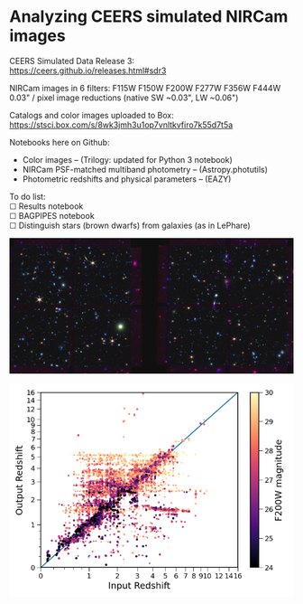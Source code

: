 # Analyzing CEERS simulated NIRCam images

CEERS Simulated Data Release 3:  
https://ceers.github.io/releases.html#sdr3

NIRCam images in 6 filters: F115W F150W F200W F277W F356W F444W  
0.03" / pixel image reductions (native SW ~0.03", LW ~0.06")  

Catalogs and color images uploaded to Box:  
https://stsci.box.com/s/8wk3jmh3u1op7vnltkvfiro7k55d7t5a  

Notebooks here on Github:  
* Color images – (Trilogy: updated for Python 3 notebook)  
* NIRCam PSF-matched multiband photometry – (Astropy.photutils)  
* Photometric redshifts and physical parameters – (EAZY)

To do list:  
☐ Results notebook  
☐ BAGPIPES notebook  
☐ Distinguish stars (brown dwarfs) from galaxies (as in LePhare)  

![CEERS SDR3 color image](ceers5_color_small.jpg)

![photometric redshifts](CEERS_EAZY_zphot.png)
